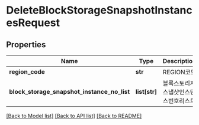 # DeleteBlockStorageSnapshotInstancesRequest

## Properties
Name | Type | Description | Notes
------------ | ------------- | ------------- | -------------
**region_code** | **str** | REGION코드 | [optional] 
**block_storage_snapshot_instance_no_list** | **list[str]** | 블록스토리지스냅샷인스턴스번호리스트 | 

[[Back to Model list]](../README.md#documentation-for-models) [[Back to API list]](../README.md#documentation-for-api-endpoints) [[Back to README]](../README.md)


